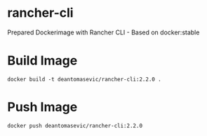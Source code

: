 # rancher-cli
Prepared Dockerimage with Rancher CLI - Based on docker:stable

# Build Image
```
docker build -t deantomasevic/rancher-cli:2.2.0 .
```

# Push Image
```
docker push deantomasevic/rancher-cli:2.2.0
```
